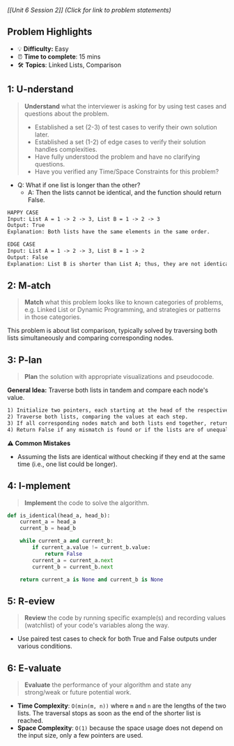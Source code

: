 *[[Unit 6 Session 2]] (Click for link to problem statements)*

## Problem Highlights

* 💡 **Difficulty:** Easy
* ⏰ **Time to complete**: 15 mins
* 🛠️ **Topics**: Linked Lists, Comparison
    
## 1: U-nderstand
 
> **Understand** what the interviewer is asking for by using test cases and questions about the problem.
> - Established a set (2-3) of test cases to verify their own solution later.
> - Established a set (1-2) of edge cases to verify their solution handles complexities.
> - Have fully understood the problem and have no clarifying questions.
> - Have you verified any Time/Space Constraints for this problem?

- Q: What if one list is longer than the other?
  - A: Then the lists cannot be identical, and the function should return False.

```markdown
HAPPY CASE
Input: List A = 1 -> 2 -> 3, List B = 1 -> 2 -> 3
Output: True
Explanation: Both lists have the same elements in the same order.

EDGE CASE
Input: List A = 1 -> 2 -> 3, List B = 1 -> 2
Output: False
Explanation: List B is shorter than List A; thus, they are not identical.
```
    
## 2: M-atch

> **Match** what this problem looks like to known categories of problems, e.g. Linked List or Dynamic Programming, and strategies or patterns in those categories.

This problem is about list comparison, typically solved by traversing both lists simultaneously and comparing corresponding nodes.

## 3: P-lan

> **Plan** the solution with appropriate visualizations and pseudocode.

**General Idea:** Traverse both lists in tandem and compare each node's value.

```markdown
1) Initialize two pointers, each starting at the head of the respective lists.
2) Traverse both lists, comparing the values at each step.
3) If all corresponding nodes match and both lists end together, return True.
4) Return False if any mismatch is found or if the lists are of unequal length.
```

**⚠️ Common Mistakes**

- Assuming the lists are identical without checking if they end at the same time (i.e., one list could be longer).

## 4: I-mplement

> **Implement** the code to solve the algorithm.

```python
def is_identical(head_a, head_b):
    current_a = head_a
    current_b = head_b

    while current_a and current_b:
        if current_a.value != current_b.value:
            return False
        current_a = current_a.next
        current_b = current_b.next

    return current_a is None and current_b is None
```
 
## 5: R-eview

> **Review** the code by running specific example(s) and recording values (watchlist) of your code's variables along the way.

- Use paired test cases to check for both True and False outputs under various conditions.

## 6: E-valuate

> **Evaluate** the performance of your algorithm and state any strong/weak or future potential work.

* **Time Complexity**: `O(min(m, n))` where `m` and `n` are the lengths of the two lists. The traversal stops as soon as the end of the shorter list is reached.
* **Space Complexity**: `O(1)` because the space usage does not depend on the input size, only a few pointers are used.
